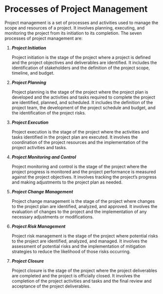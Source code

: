  

# **Processes of Project Management**

Project management is a set of processes and activities used to manage the scope and resources of a project. It involves planning, executing, and monitoring the project from its initiation to its completion. The seven processes of project management are:

1. **_Project Initiation_**
   
   Project initiation is the stage of the project where a project is defined and the project objectives and deliverables are identified. It includes the identification of stakeholders and the definition of the project scope, timeline, and budget.

2. **_Project Planning_** 

   Project planning is the stage of the project where the project plan is developed and the activities and tasks required to complete the project are identified, planned, and scheduled. It includes the definition of the project team, the development of the project schedule and budget, and the identification of the project risks.

3. **_Project Execution_** 

   Project execution is the stage of the project where the activities and tasks identified in the project plan are executed. It involves the coordination of the project resources and the implementation of the project activities and tasks.

4. **_Project Monitoring and Control_**

   Project monitoring and control is the stage of the project where the project progress is monitored and the project performance is measured against the project objectives. It involves tracking the project’s progress and making adjustments to the project plan as needed.

5. **_Project Change Management_**

   Project change management is the stage of the project where changes to the project plan are identified, analyzed, and approved. It involves the evaluation of changes to the project and the implementation of any necessary adjustments or modifications.

6. **_Project Risk Management_**

   Project risk management is the stage of the project where potential risks to the project are identified, analyzed, and managed. It involves the assessment of potential risks and the implementation of mitigation strategies to reduce the likelihood of those risks occurring.

7. **_Project Closure_**

   Project closure is the stage of the project where the project deliverables are completed and the project is officially closed. It involves the completion of the project activities and tasks and the final review and acceptance of the project deliverables.